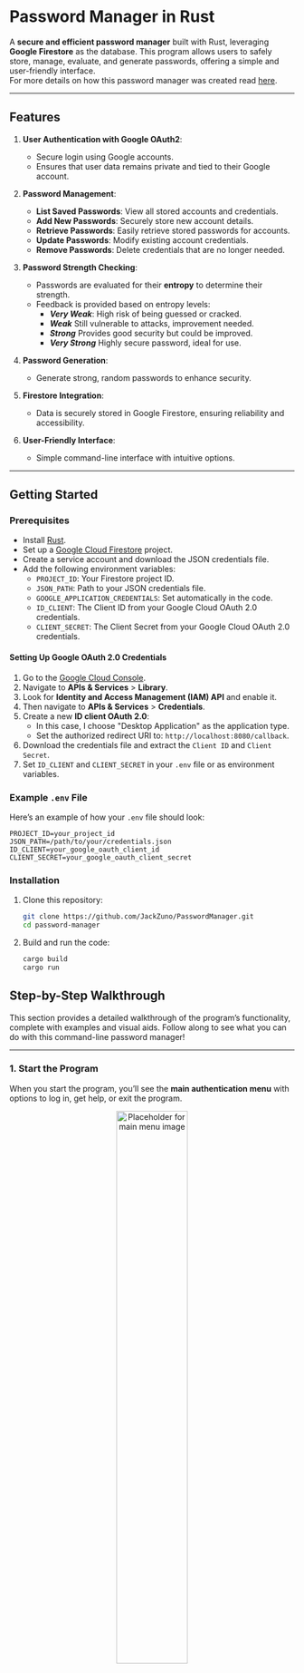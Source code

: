 # Password Manager in Rust

A **secure and efficient password manager** built with Rust, leveraging **Google Firestore** as the database. This program allows users to safely store, manage, evaluate, and generate passwords, offering a simple and user-friendly interface.\
For more details on how this password manager was created read [here](/password-manager/README.md).

---

## Features

1. **User Authentication with Google OAuth2**:
   - Secure login using Google accounts.
   - Ensures that user data remains private and tied to their Google account.

2. **Password Management**:
   - **List Saved Passwords**: View all stored accounts and credentials.
   - **Add New Passwords**: Securely store new account details.
   - **Retrieve Passwords**: Easily retrieve stored passwords for accounts.
   - **Update Passwords**: Modify existing account credentials.
   - **Remove Passwords**: Delete credentials that are no longer needed.

3. **Password Strength Checking**:
   - Passwords are evaluated for their **entropy** to determine their strength.
   - Feedback is provided based on entropy levels:
     - ***Very Weak***: High risk of being guessed or cracked.
     - ***Weak*** Still vulnerable to attacks, improvement needed.
     - ***Strong*** Provides good security but could be improved.
     - ***Very Strong*** Highly secure password, ideal for use.

4. **Password Generation**:
   - Generate strong, random passwords to enhance security.

5. **Firestore Integration**:
   - Data is securely stored in Google Firestore, ensuring reliability and accessibility.

6. **User-Friendly Interface**:
   - Simple command-line interface with intuitive options.

---

## Getting Started

### Prerequisites
- Install [Rust](https://www.rust-lang.org/tools/install).
- Set up a [Google Cloud Firestore](https://cloud.google.com/firestore) project.
- Create a service account and download the JSON credentials file.
- Add the following environment variables:
  - `PROJECT_ID`: Your Firestore project ID.
  - `JSON_PATH`: Path to your JSON credentials file.
  - `GOOGLE_APPLICATION_CREDENTIALS`: Set automatically in the code.
  - `ID_CLIENT`: The Client ID from your Google Cloud OAuth 2.0 credentials.
  - `CLIENT_SECRET`: The Client Secret from your Google Cloud OAuth 2.0 credentials.

#### Setting Up Google OAuth 2.0 Credentials
1. Go to the [Google Cloud Console](https://console.cloud.google.com/).
2. Navigate to **APIs & Services** > **Library**.
2. Look for **Identity and Access Management (IAM) API** and enable it.
2. Then navigate to **APIs & Services** > **Credentials**.
3. Create a new **ID client OAuth 2.0**:
   - In this case, I choose "Desktop Application" as the application type.
   - Set the authorized redirect URI to: `http://localhost:8080/callback`.
4. Download the credentials file and extract the `Client ID` and `Client Secret`.
5. Set `ID_CLIENT` and `CLIENT_SECRET` in your `.env` file or as environment variables.

### Example `.env` File
Here’s an example of how your `.env` file should look:
```plaintext
PROJECT_ID=your_project_id
JSON_PATH=/path/to/your/credentials.json
ID_CLIENT=your_google_oauth_client_id
CLIENT_SECRET=your_google_oauth_client_secret
```

### Installation
1. Clone this repository:
   ```bash
   git clone https://github.com/JackZuno/PasswordManager.git
   cd password-manager
   ```
2. Build and run the code:
    ```bash
   cargo build
   cargo run
   ```

## Step-by-Step Walkthrough

This section provides a detailed walkthrough of the program’s functionality, complete with examples and visual aids. Follow along to see what you can do with this command-line password manager!

---

### 1. **Start the Program**
When you start the program, you’ll see the **main authentication menu** with options to log in, get help, or exit the program.

<p align="center">
    <img src="/password-manager/images/menu_1.png" alt="Placeholder for main menu image" width="50%">
</p>

---

### 2. **Log in with Google OAuth2**
To log in, select **Option [1]**: Log in with Google. You’ll be given a URL to open in your browser for authentication. After authorizing the app, you’ll return to the program.

<p align="center">
    <img src="/password-manager/images/user_auth.png" alt="Placeholder for Google login step image" width="100%">
</p>

---

### 3. **Access the Main Menu**
Once logged in, you’ll enter the **main menu**, where you can manage your saved passwords, generate new ones, or log out.

<p align="center">
    <img src="/password-manager/images/main_menu.png" alt="Placeholder for main menu after login image" width="80%">
</p>

---

### 4. **List Saved Passwords**
To view your stored credentials, select **Option [1]** from the main menu. You’ll see a table listing all saved accounts and associated details.

<p align="center">
    <img src="/password-manager/images/list_passwords.png" alt="Placeholder for listing passwords image" width="80%">
</p>

---

### 5. **Add a New Password**
Select **Option [2]** to add a new account and password. Follow the prompts to input the account name, username, and password. 
- **Master Password Requirement**: You will be prompted to provide your **master password**. This is a strong, secure password that you set and only you know. It is used to encrypt the newly added password to keep it safe.

- **Password Strength Feedback**: After entering the new password, the program will calculate its entropy and provide feedback on whether it is **very weak**, **weak**, **strong**, or **very strong**.

<p align="center">
    <img src="/password-manager/images/add_new_account.png" alt="Placeholder for adding a new password image" width="70%">
</p>

---

### 6. **Retrieve a Password**
To retrieve a password, choose **Option [3]**. Enter the name of the account, and the program will display the stored credentials.
- **Master Password Requirement**: Before the password is decrypted and displayed, you’ll need to provide your **master password** to ensure security.

<p align="center">
    <img src="/password-manager/images/retrieve_password.png" alt="Placeholder for retrieving a password image" width="80%">
</p>

---

### 7. **Update a Password**
Choose **Option [4]** to update an existing password. Select the account you want to update and provide the new password. \
To add an additional security layer, it is possible to verify if the user knows the password before delete it by asking him to insert the *master password* and the *password*. 
- **Master Password Requirement**: You’ll need to enter the **master password** to decrypt the existing password and securely replace it with the new one.
- **Password Strength Feedback**: The program will re-evaluate the strength of the new password to ensure it meets security standards.

<p align="center">
    <img src="/password-manager/images/update_password.png" alt="Placeholder for updating a password image" width="70%">
</p>

---

### 8. **Remove a Password**
To delete a password, select **Option [5]**. You’ll be prompted to confirm the removal of the account and its associated credentials. To add an additional security layer, it is possible to verify if the user knows the password before delete it by asking him to insert the *master password* and the *password*.

<p align="center">
    <img src="/password-manager/images/remove_password.png" alt="Placeholder for removing a password image" width="70%">
</p>

---

### 9. **Generate a Secure Password**
Select **Option [6]** to generate a random, secure password. The generated password will automatically be displayed, ensuring high entropy and security.

<p align="center">
    <img src="/password-manager/images/password_generator.png" alt="Placeholder for generating a password image" width="60%">
</p>

---

### 10. **Log Out**
When you’re done managing your passwords, select **Option [7]** to log out and return to the authentication menu.

<p align="center">
    <img src="/password-manager/images/logout.png" alt="Placeholder for logging out image" width="40%">
</p>

---

### 11. **Help**
When you’re back in the starting menu, select **Option [2]** to get more info about the program.

<p align="center">
    <img src="/password-manager/images/help.png" alt="Placeholder for help image" width="80%">
</p>

---

### 12. **Exit**
When you’re done managing your passwords and back in the starting menu, select **Option [3]** to close the password manager.

<p align="center">
    <img src="/password-manager/images/exit.png" alt="Placeholder for exit image" width="40%">
</p>

---

### Example Workflow
Here’s an example of how you might use the program in practice:
1. **Log in** with Google.
2. **Add a new password** for a new account.
3. **Generate a secure password** for another account.
4. **Retrieve a stored password** when you need it.
5. **Log out** to keep your data secure.

Each step is straightforward, with a user-friendly interface guiding you throughout.


